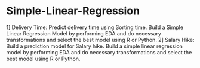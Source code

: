 # Simple-Linear-Regression
1] Delivery Time: Predict delivery time using Sorting time. Build a Simple Linear Regression Model by performing EDA and do necessary transformations and select the best model using R or Python.
2] Salary Hike: Build a prediction model for Salary hike. Build a simple linear regression model by performing EDA and do necessary transformations and select the best model using R or Python.

